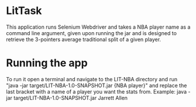 # LitTask
This application runs Selenium Webdriver and takes a NBA player name as a command line argument, given upon running the jar and is designed to retrieve 
the 3-pointers average traditional split of a given player.

# Running the app
To run it open a terminal and navigate to the LIT-NBA directory and run "java -jar target/LIT-NBA-1.0-SNAPSHOT.jar {NBA player}" and replace the last bracket with a 
name of a player you want the stats from. Example:  java -jar target/LIT-NBA-1.0-SNAPSHOT.jar Jarrett Allen
 
